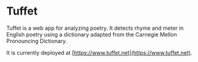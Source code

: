 # Tuffet
Tuffet is a web app for analyzing poetry. It detects rhyme and meter in English poetry using a dictionary adapted from the Carnegie Mellon Pronouncing Dictionary.

It is currently deployed at [https://www.tuffet.net](https://www.tuffet.net).
